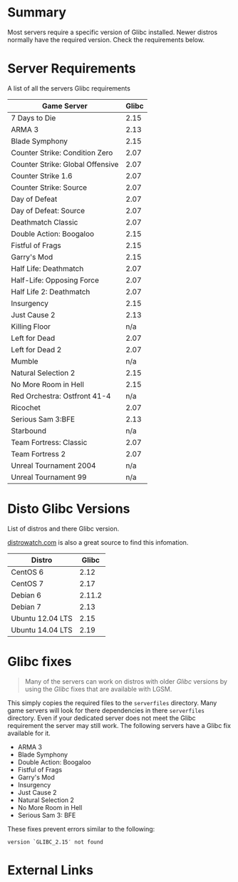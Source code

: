 # Summary
Most servers require a specific version of Glibc installed. Newer distros normally have the required version. Check the requirements below.

Server Requirements
===================

A list of all the servers Glibc requirements

| Game Server                      | Glibc   |
|----------------------------------|---------|
| 7 Days to Die                    | 2.15     |
| ARMA 3                           | 2.13    |
| Blade Symphony                   | 2.15    |
| Counter Strike: Condition Zero   | 2.07    |
| Counter Strike: Global Offensive | 2.07    |
| Counter Strike 1.6               | 2.07    |
| Counter Strike: Source           | 2.07    |
| Day of Defeat                    | 2.07    |
| Day of Defeat: Source            | 2.07    |
| Deathmatch Classic               | 2.07    |
| Double Action: Boogaloo          | 2.15    |
| Fistful of Frags                 | 2.15    |
| Garry's Mod                      | 2.15    |
| Half Life: Deathmatch            | 2.07    |
| Half-Life: Opposing Force        | 2.07    |
| Half Life 2: Deathmatch          | 2.07    |
| Insurgency                       | 2.15    |
| Just Cause 2                     | 2.13    |
| Killing Floor                    | n/a     |
| Left for Dead                    | 2.07    |
| Left for Dead 2                  | 2.07    |
| Mumble                           | n/a     |
| Natural Selection 2              | 2.15    |
| No More Room in Hell             | 2.15    |
| Red Orchestra: Ostfront 41-4     | n/a     |
| Ricochet                         | 2.07    |
| Serious Sam 3:BFE                | 2.13    |
| Starbound                        | n/a     |
| Team Fortress: Classic           | 2.07    |
| Team Fortress 2                  | 2.07    |
| Unreal Tournament 2004           | n/a     |
| Unreal Tournament 99             | n/a     |

Disto Glibc Versions
====================

List of distros and there Glibc version. 

[distrowatch.com][] is also a great source to find this infomation.

| Distro           | Glibc   |
|------------------|---------|
| CentOS 6         | 2.12    |
| CentOS 7         | 2.17    |
| Debian 6         | 2.11.2  |
| Debian 7         | 2.13    |
| Ubuntu 12.04 LTS | 2.15    |
| Ubuntu 14.04 LTS | 2.19    |

Glibc fixes
===========

> Many of the servers can work on distros with older _Glibc_ versions by using the _Glibc_ fixes that are available with LGSM. 

This simply copies the required files to the `serverfiles` directory. Many game servers will look for there dependencies in there `serverfiles` directory. Even if your dedicated server does not meet the Glibc requirement the server may still work. The following servers have a Glibc fix available for it.

-   ARMA 3
-   Blade Symphony
-   Double Action: Boogaloo
-   Fistful of Frags
-   Garry's Mod
-   Insurgency
-   Just Cause 2
-   Natural Selection 2
-   No More Room in Hell
-   Serious Sam 3: BFE

These fixes prevent errors similar to the following:

    version `GLIBC_2.15′ not found

External Links
==============

  [distrowatch.com]: http://distrowatch.com/
  [Glibc Homepage]: http://www.gnu.org/software/libc/